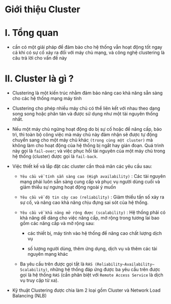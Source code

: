 Giới thiệu Cluster 
==========================================

# I. Tổng quan

  - cần có một giải pháp để đảm bảo cho hệ thống vẫn hoạt động tốt ngay cả khi có sự cố xảy ra đối với máy chủ mạng, và công nghệ clustering là câu trả lời cho vấn đề này
  
# II. Cluster là gì ?

  - Clustering là một kiến trúc nhằm đảm bảo nâng cao khả năng sẵn sàng cho các hệ thống mạng máy tính
  
  - Clustering cho phép nhiều máy chủ có thể liên kết với nhau theo dạng song song hoặc phân tán và được sử dụng như một tài nguyên thống nhất. 
    
  - Nếu một máy chủ ngừng hoạt động do bị sự cố hoặc để nâng cấp, bảo trì, thì toàn bộ công việc mà máy chủ này đảm nhận sẽ được tự động chuyển sang cho một máy chủ khác `(trong cùng một cluster)` 
  mà không làm cho hoạt động của hệ thống bị ngắt hay gián đoạn. Quá trình này gọi là `fail-over`; và việc phục hồi tài nguyên của một máy chủ trong hệ thống (cluster) 
  được gọi là `fail-back`.
  
  - Việc thiết kế và lắp đặt các cluster cần thoả mãn các yêu cầu sau:
  
    + `Yêu cầu về tính sẵn sàng cao (High availability)` : Các tài nguyên mạng phải luôn sẵn sàng cung cấp và phục vụ người dùng cuối và giảm thiểu sự ngưng hoạt động ngoài ý muốn
    
    + `Yêu cầu về độ tin cậy cao (reliability)` : Giảm thiểu tần số xảy ra sự cố, và nâng cao khả năng chịu đựng sai sót của hệ thống.
    
    + `Yêu cầu về khả năng mở rộng được (scalability)` :  Hệ thống phải có khả năng dễ dàng cho việc nâng cấp, mở rộng trong tương lai bao gồm các nâng cấp và mở rộng sau:
        
       - các thiết bị, máy tính vào hệ thống để nâng cao chất lượng dịch vụ
       
       - số lượng người dùng, thêm ứng dụng, dịch vụ và thêm các tài nguyên mạng khác
       
    + Ba yêu cầu trên được gọi tắt là `RAS (Reliability–Availability–Scalability)`, những hệ thống đáp ứng được ba yêu cầu trên được gọi là hệ thống `RAS`
     (cần phân biệt với `Remote Access Service` là dịch vụ truy cập từ xa).
     
     
  - Kỹ thuật Clustering được chia làm 2 loại gồm Cluster và Network Load Balancing (NLB)